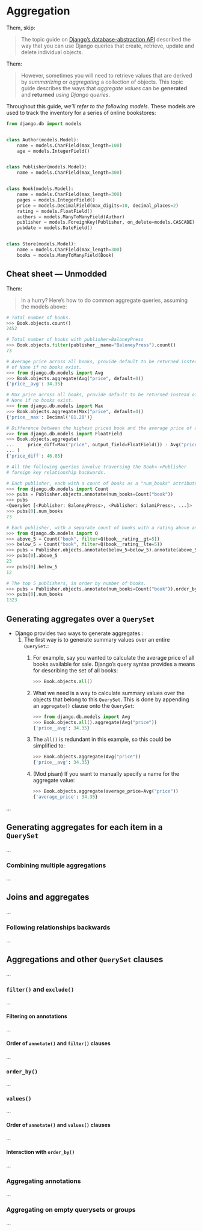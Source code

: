 # Aggregation

Them, skip:
> The topic guide on [Django’s database-abstraction API](./2_queries.md) described the way that you can use Django queries that create, retrieve, update and delete individual objects. 

Them:
> However, sometimes you will need to retrieve values that are derived by *summarizing* or *aggregating* a collection of objects. This topic guide describes the ways that *aggregate* *values* can be **generated** and **returned** _using Django queries_.

Throughout this guide, _we’ll refer to the following models_. These models are used to track the inventory for a series of online bookstores:

```python
from django.db import models


class Author(models.Model):
    name = models.CharField(max_length=100)
    age = models.IntegerField()


class Publisher(models.Model):
    name = models.CharField(max_length=300)


class Book(models.Model):
    name = models.CharField(max_length=300)
    pages = models.IntegerField()
    price = models.DecimalField(max_digits=10, decimal_places=2)
    rating = models.FloatField()
    authors = models.ManyToManyField(Author)
    publisher = models.ForeignKey(Publisher, on_delete=models.CASCADE)
    pubdate = models.DateField()


class Store(models.Model):
    name = models.CharField(max_length=300)
    books = models.ManyToManyField(Book)
```

## Cheat sheet — Unmodded

Them:
> In a hurry? Here’s how to do common aggregate queries, assuming the models above:

```python
# Total number of books.
>>> Book.objects.count()
2452

# Total number of books with publisher=BaloneyPress
>>> Book.objects.filter(publisher__name="BaloneyPress").count()
73

# Average price across all books, provide default to be returned instead
# of None if no books exist.
>>> from django.db.models import Avg
>>> Book.objects.aggregate(Avg("price", default=0))
{'price__avg': 34.35}

# Max price across all books, provide default to be returned instead of
# None if no books exist.
>>> from django.db.models import Max
>>> Book.objects.aggregate(Max("price", default=0))
{'price__max': Decimal('81.20')}

# Difference between the highest priced book and the average price of all books.
>>> from django.db.models import FloatField
>>> Book.objects.aggregate(
...     price_diff=Max("price", output_field=FloatField()) - Avg("price")
... )
{'price_diff': 46.85}

# All the following queries involve traversing the Book<->Publisher
# foreign key relationship backwards.

# Each publisher, each with a count of books as a "num_books" attribute.
>>> from django.db.models import Count
>>> pubs = Publisher.objects.annotate(num_books=Count("book"))
>>> pubs
<QuerySet [<Publisher: BaloneyPress>, <Publisher: SalamiPress>, ...]>
>>> pubs[0].num_books
73

# Each publisher, with a separate count of books with a rating above and below 5
>>> from django.db.models import Q
>>> above_5 = Count("book", filter=Q(book__rating__gt=5))
>>> below_5 = Count("book", filter=Q(book__rating__lte=5))
>>> pubs = Publisher.objects.annotate(below_5=below_5).annotate(above_5=above_5)
>>> pubs[0].above_5
23
>>> pubs[0].below_5
12

# The top 5 publishers, in order by number of books.
>>> pubs = Publisher.objects.annotate(num_books=Count("book")).order_by("-num_books")[:5]
>>> pubs[0].num_books
1323
```

## Generating aggregates over a `QuerySet`

- Django provides two ways to generate aggregates.:
  1. The first way is to generate summary values over an entire `QuerySet`.:
     1. For example, say you wanted to calculate the average price of all books available for sale. Django’s query syntax provides a means for describing the set of all books:

        ```python
        >>> Book.objects.all()
        ```

     2. What we need is a way to calculate summary values over the objects that belong to this `QuerySet`. This is done by appending an `aggregate()` clause onto the `QuerySet`:

        ```python
        >>> from django.db.models import Avg
        >>> Book.objects.all().aggregate(Avg("price"))
        {'price__avg': 34.35}
        ```

     3. The `all()` is redundant in this example, so this could be simplified to:

        ```python
        >>> Book.objects.aggregate(Avg("price"))
        {'price__avg': 34.35}
        ```
    
     4. (Mod pisan) If you want to manually specify a name for the aggregate value:

        ```python
        >>> Book.objects.aggregate(average_price=Avg("price"))
        {'average_price': 34.35}
        ```

...

## Generating aggregates for each item in a `QuerySet`

...

### Combining multiple aggregations

...

## Joins and aggregates

...

### Following relationships backwards

...

## Aggregations and other `QuerySet` clauses

...

### `filter()` and `exclude()`

...

#### Filtering on annotations

...

#### Order of `annotate()` and `filter()` clauses

...

### `order_by()`

...

### `values()`

...

#### Order of `annotate()` and `values()` clauses

...

#### Interaction with `order_by()`

...

### Aggregating annotations

...

### Aggregating on empty querysets or groups

...
